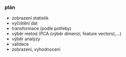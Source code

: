 ### plán
-  zobrazení statistik
-  vyčištění dat
-  transformace (podle potřeby)
-  výběr metod (PCA (výběr dimenzí, feature vectors),...)
-  výběr analýzy
-  validace
-  zobrazení, vyhodnocení
